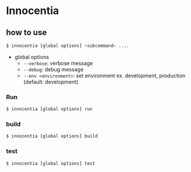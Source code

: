 # Innocentia

## how to use

```sh
$ innocentia [global options] <subcommand> ....
```

* global options
  * `--verbose`: verbose message
  * `--debug`: debug message
  * `--env <environment>`: set environment ex. development, production (default: development)

### Run

```sh
$ innocentia [global options] run
```

### build

```sh
$ innocentia [global options] build
```

### test

```sh
$ innocentia [global options] test
```
